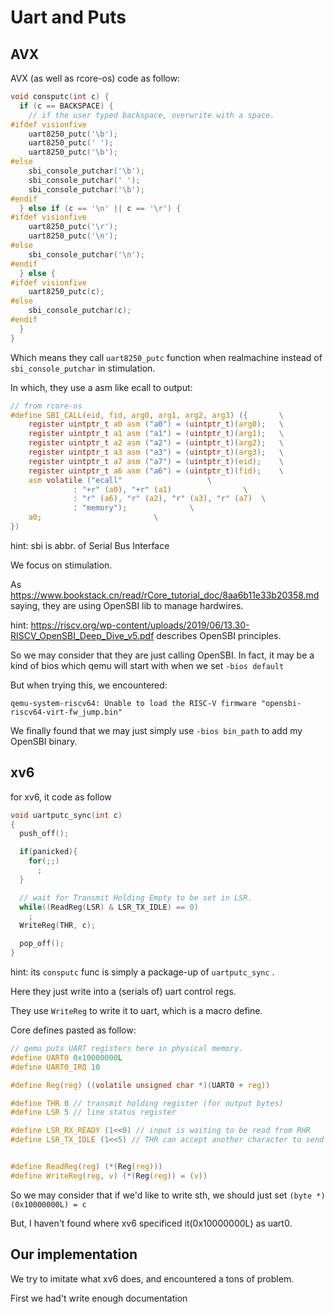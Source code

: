 # Uart and Puts

## AVX

AVX (as well as rcore-os) code as follow:

``` c
void consputc(int c) {
  if (c == BACKSPACE) {
    // if the user typed backspace, overwrite with a space.
#ifdef visionfive
    uart8250_putc('\b');
    uart8250_putc(' ');
    uart8250_putc('\b');
#else
    sbi_console_putchar('\b');
    sbi_console_putchar(' ');
    sbi_console_putchar('\b');
#endif
  } else if (c == '\n' || c == '\r') {
#ifdef visionfive
    uart8250_putc('\r');
    uart8250_putc('\n');
#else
    sbi_console_putchar('\n');
#endif
  } else {
#ifdef visionfive
    uart8250_putc(c);
#else
    sbi_console_putchar(c);
#endif
  }
}
```

Which means they call ``uart8250_putc`` function when realmachine instead of ``sbi_console_putchar`` in stimulation.

In which, they use a asm like ecall to output:
``` c
// from rcore-os
#define SBI_CALL(eid, fid, arg0, arg1, arg2, arg3) ({		\
	register uintptr_t a0 asm ("a0") = (uintptr_t)(arg0);	\
	register uintptr_t a1 asm ("a1") = (uintptr_t)(arg1);	\
	register uintptr_t a2 asm ("a2") = (uintptr_t)(arg2);	\
	register uintptr_t a3 asm ("a3") = (uintptr_t)(arg3);	\
	register uintptr_t a7 asm ("a7") = (uintptr_t)(eid);	\
	register uintptr_t a6 asm ("a6") = (uintptr_t)(fid);	\
	asm volatile ("ecall"					\
		      : "+r" (a0), "+r" (a1)				\
		      : "r" (a6), "r" (a2), "r" (a3), "r" (a7)	\
		      : "memory");				\
	a0;							\
})
```

hint: sbi is abbr. of Serial Bus Interface

We focus on stimulation.

As https://www.bookstack.cn/read/rCore_tutorial_doc/8aa6b11e33b20358.md saying, they are using OpenSBI lib to manage hardwires.

hint: https://riscv.org/wp-content/uploads/2019/06/13.30-RISCV_OpenSBI_Deep_Dive_v5.pdf describes OpenSBI principles.

So we may consider that they are just calling OpenSBI. In fact, it may be a kind of bios which qemu will start with when we set ``-bios default``

But when trying this, we encountered:
``` shell
qemu-system-riscv64: Unable to load the RISC-V firmware "opensbi-riscv64-virt-fw_jump.bin"
```

<!-- I stuck here. Where should be our main direction. -->
We finally found that we may just simply use ``-bios bin_path`` to add my OpenSBI binary.

## xv6

for xv6, it code as follow
``` c
void uartputc_sync(int c)
{
  push_off();

  if(panicked){
    for(;;)
      ;
  }

  // wait for Transmit Holding Empty to be set in LSR.
  while((ReadReg(LSR) & LSR_TX_IDLE) == 0)
    ;
  WriteReg(THR, c);

  pop_off();
}
```

hint: its ``consputc`` func is simply a package-up of ``uartputc_sync`` . 

Here they just write into a (serials of) uart control regs.

They use ``WriteReg`` to write it to uart, which is a macro define.

Core defines pasted as follow:

```c
// qemu puts UART registers here in physical memory.
#define UART0 0x10000000L
#define UART0_IRQ 10

#define Reg(reg) ((volatile unsigned char *)(UART0 + reg))

#define THR 0 // transmit holding register (for output bytes)
#define LSR 5 // line status register

#define LSR_RX_READY (1<<0) // input is waiting to be read from RHR
#define LSR_TX_IDLE (1<<5) // THR can accept another character to send


#define ReadReg(reg) (*(Reg(reg)))
#define WriteReg(reg, v) (*(Reg(reg)) = (v))

```

So we may consider that if we'd like to write sth, we should just set ``(byte *)(0x10000000L) = c``

But, I haven't found where xv6 specificed it(0x10000000L) as uart0.

## Our implementation 

We try to imitate what xv6 does, and encountered a tons of problem.

First we had't write enough documentation